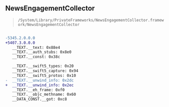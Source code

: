 ## NewsEngagementCollector

> `/System/Library/PrivateFrameworks/NewsEngagementCollector.framework/NewsEngagementCollector`

```diff

-5345.2.0.0.0
+5407.3.0.0.0
   __TEXT.__text: 0x88e4
   __TEXT.__auth_stubs: 0x8e0
   __TEXT.__const: 0x38c

   __TEXT.__swift5_types: 0x20
   __TEXT.__swift5_capture: 0x94
   __TEXT.__swift5_protos: 0x10
-  __TEXT.__unwind_info: 0x2dc
+  __TEXT.__unwind_info: 0x2ec
   __TEXT.__eh_frame: 0xf0
   __TEXT.__objc_methname: 0x60
   __DATA_CONST.__got: 0xc8

```
